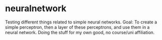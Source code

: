 # neuralnetwork
Testing different things related to simple neural networks.
Goal: To create a simple perceptron, then a layer of these perceptrons, and use them in a neural network.
Doing the stuff for my own good, no course/uni affiliation.
